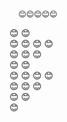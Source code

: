       😊😊😊😊😊  
   😊             😊  
  😊    😊    😊   😊  
  😊       😊      😊  
   😊             😊     
    😊  😊   😊 😊     
      😊   😊  😊     
        😊   😊  
          😊  
